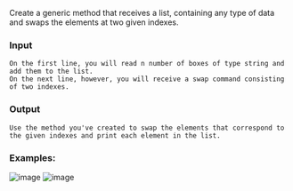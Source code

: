 Create a generic method that receives a list, containing any type of data and swaps the elements at two given indexes.

### Input

	On the first line, you will read n number of boxes of type string and add them to the list.
	On the next line, however, you will receive a swap command consisting of two indexes.
	
### Output

	Use the method you've created to swap the elements that correspond to the given indexes and print each element in the list.

### Examples:

![image](https://user-images.githubusercontent.com/45227327/218198787-6a3770d1-46bc-4899-a2bb-a3473fa29c59.png)
![image](https://user-images.githubusercontent.com/45227327/218198856-40ae396c-0c76-4ffa-8690-c562f6eef043.png)


